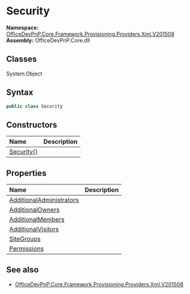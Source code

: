 # Security

**Namespace:** [OfficeDevPnP.Core.Framework.Provisioning.Providers.Xml.V201508](OfficeDevPnP.Core.Framework.Provisioning.Providers.Xml.V201508.md)  
**Assembly:** OfficeDevPnP.Core.dll  
## Classes
System.Object  
## Syntax
```C#
public class Security
```
## Constructors
|**Name**|**Description**|
|:-----|:-----|
| [Security()](Securityconstructor1details.md) | 
## Properties
|**Name**|**Description**|
|:-----|:-----|
| [AdditionalAdministrators](Security.AdditionalAdministrators.md) | 
| [AdditionalOwners](Security.AdditionalOwners.md) | 
| [AdditionalMembers](Security.AdditionalMembers.md) | 
| [AdditionalVisitors](Security.AdditionalVisitors.md) | 
| [SiteGroups](Security.SiteGroups.md) | 
| [Permissions](Security.Permissions.md) | 
## See also
- [OfficeDevPnP.Core.Framework.Provisioning.Providers.Xml.V201508](OfficeDevPnP.Core.Framework.Provisioning.Providers.Xml.V201508.md)
